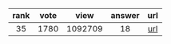 
| rank | vote | view | answer | url |
|:-:|:-:|:-:|:-:|:-:|
|35|1780|1092709|18| [url](http://stackoverflow.com/questions/2612802/how-to-clone-or-copy-a-list) |
